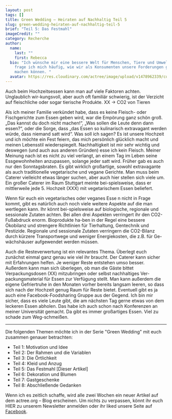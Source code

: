 ```yaml
---
layout: post
tags: []
title: Green Wedding — Heiraten auf Nachhaltig Teil 5
slug: green-wedding-heiraten-auf-nachhaltig-teil-5
brief: "Teil 5: Das Festmahl"
imageCredit: ""
category: Recherche
author:
  name:
    last: ""
    first: Rebecca
  bio: "Ich wünsche mir eine bessere Welt für Menschen, Tiere und Umwelt. Dabei
    frage ich mich häufig, wie wir als Konsumenten unsere Forderungen geltend
    machen können. "
  avatar: https://res.cloudinary.com/actree/image/upload/v1478962339/cuefed3lritxb0nmepg9.jpg
---
```






Auch beim Hochzeitsessen kann man auf viele Faktoren achten. Unglaublich wir-kungsvoll, aber auch oft familiär schwierig, ist der Verzicht auf fleischliche oder sogar tierische Produkte. XX -> CO2 von Tieren

Als ich meiner Familie verkündet habe, dass es keine Fleisch- oder Fischgerichte zum Essen geben wird, war die Empörung ganz schön groß.
„Das kannst du doch nicht machen!“, „Was sollen die Leute denn dann essen?“, oder die Sorge, dass „das Essen so kulinarisch extravagant werden würde, dass niemand satt wird“.
Was soll ich sagen? Es ist unsere Hochzeit und ich möchte ein Fest feiern, das mich persönlich glücklich macht und meinen Lebensstil wiederspiegelt. Nachhaltigkeit ist mir sehr wichtig und deswegen (und auch aus anderen Gründen) esse ich kein Fleisch. Meiner Meinung nach ist es nicht zu viel verlangt, an einem Tag im Leben seine Essgewohnheiten anzupassen, solange jeder satt wird. Früher gab es auch nur den Sonntagsbraten.
Es gibt wirklich großartige, sowohl extravagante als auch traditionelle vegetarische und vegane Gerichte. Man muss beim Caterer vielleicht etwas länger suchen, aber auch hier stellen sich viele um. Ein großer Caterer im Raum Stuttgart meinte bei-spielsweise, dass er mittlerweile jede 5. Hochzeit (XXX) mit vegetarischem Essen beliefert.

Wenn für euch ein vegetarisches oder veganes Esse n nicht in Frage kommt, gibt es natürlich auch noch viele weitere Aspekte auf die man wertlegen kann. Ihr könnt bei-spielsweise auf biologische, regionale und sessionale Zutaten achten.
Bei allen drei Aspekten verringert ihr den CO2-Fußabdruck enorm. Bioprodukte ha-ben in der Regel eine bessere Ökobilanz und strengere Richtlinien für Tierhaltung, Gentechnik und Pestizide. Regionale und sessionale Zutaten verringern die CO2-Bilanz durch kürzere Transportwege und weniger Energiekosten, die z.B. für Ge-wächshäuser aufgewendet werden müssen.

Auch die Resteverwertung ist ein relevantes Thema. Überlegt euch zunächst einmal ganz genau wie viel ihr braucht. Der Caterer kann sicher mit Erfahrungen helfen. Je weniger Reste entstehen umso besser. Außerdem kann man sich überlegen, ob man die Gäste bittet Verpackungsdosen (XX) mitzubringen oder selbst nachhaltiges Ver-packungsmaterial für Essen zur Verfügung stellt. Man kann außerdem die eigene Gefriertruhe in den Monaten vorher bereits langsam leeren, so dass sich nach der Hochzeit genug Raum für Reste bietet. 
Eventuell gibt es ja auch eine Facebook-Foodsharing Gruppe aus der Gegend. Ich bin mir sicher, dass es viele Leute gibt, die am nächsten Tag gerne etwas von dem leckeren Essen abholen. Das habe ich auch schon nach Konferenzen an meiner Universität gemacht. Da gibt es immer großartiges Essen. Viel zu schade zum Weg-schmeißen.



***

Die folgenden Themen möchte ich in der Serie "Green Wedding" mit euch zusammen genauer betrachten:

- Teil 1: Motivation und Idee
- Teil 2: Der Rahmen und die Variablen
- Teil 3: Die Örtlichkeit
- Teil 4: Kleid und Anzug
- Teil 5: Das Festmahl [Dieser Artikel]
- Teil 6: Dekoration und Blumen
- Teil 7: Gastgeschenke
- Teil 8: Abschließende Gedanken

Wenn ich es zeitlich schaffe, wird alle zwei Wochen ein neuer Artikel auf dem actree.org – Blog erscheinen. Um nichts zu verpassen, könnt ihr euch HIER zu unserem Newsletter anmelden oder ihr liked unsere Seite auf [Facebook](http://www.facebook.com/growactree).